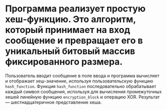 # Программа реализует простую хеш-функцию. Это алгоритм, который принимает на вход сообщение и превращает его в уникальный битовый массив фиксированного размера.
Пользователь вводит сообщение в поле ввода и программа вычисляет и отображает хеш-значение, используя пользовательскую функцию `hash_function`. Функция `hash_function` последовательно обрабатывает каждый символ сообщения, используя для вычисления промежуточных хешей линейную функцию `encryption_block` и операцию XOR. Результат — шестнадцатеричное представление хеша.
